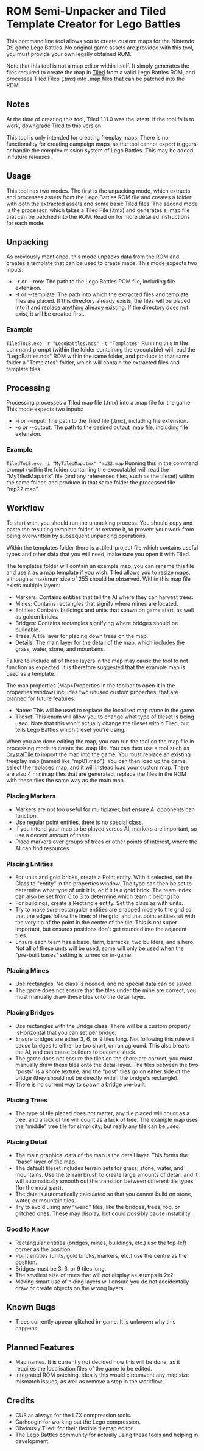 ﻿# ROM Semi-Unpacker and Tiled Template Creator for Lego Battles
This command line tool allows you to create custom maps for the Nintendo DS game Lego Battles. No original game assets are provided with this tool, you must provide your own legally obtained ROM.

Note that this tool is not a map editor within itself. It simply generates the files required to create the map in [Tiled](https://www.mapeditor.org/) from a valid Lego Battles ROM, and processes Tiled Files (.tmx) into .map files that can be patched into the ROM.

## Notes
At the time of creating this tool, Tiled 1.11.0 was the latest. If the tool fails to work, downgrade Tiled to this version.

This tool is only intended for creating freeplay maps. There is no functionality for creating campaign maps, as the tool cannot export triggers or handle the complex mission system of Lego Battles. This may be added in future releases.

## Usage
This tool has two modes. The first is the unpacking mode, which extracts and processes assets from the Lego Battles ROM file and creates a folder with both the extracted assets and some basic Tiled files. The second mode is the processor, which takes a Tiled File (.tmx) and generates a .map file that can be patched into the ROM. Read on for more detailed instructions for each mode.

## Unpacking
As previously mentioned, this mode unpacks data from the ROM and creates a template that can be used to create maps. This mode expects two inputs:
* -r or --rom: The path to the Lego Battles ROM file, including file extension.
* -t or --template: The path into which the extracted files and template files are placed. If this directory already exists, the files will be placed into it and replace anything already existing. If the directory does not exist, it will be created first.

### Example
``TiledToLB.exe -r "LegoBattles.nds" -t "Templates"``
Running this in the command prompt (within the folder containing the executable) will read the "LegoBattles.nds" ROM within the same folder, and produce in that same folder a "Templates" folder, which will contain the extracted files and template files.

## Processing
Processing processes a Tiled map file (.tmx) into a .map file for the game. This mode expects two inputs:
* -i or --input: The path to the Tiled file (.tmx), including file extension.
* -o or --output: The path to the desired output .map file, including file extension.

### Example
``TiledToLB.exe -i "MyTiledMap.tmx" "mp22.map``
Running this in the command prompt (within the folder containing the executable) will read the "MyTiledMap.tmx" file (and any referenced files, such as the tileset) within the same folder, and produce in that same folder the processed file "mp22.map".

## Workflow
To start with, you should run the unpacking process. You should copy and paste the resulting template folder, or rename it, to prevent your work from being overwritten by subsequent unpacking operations.

Within the templates folder there is a .tiled-project file which contains useful types and other data that you will need, make sure you open it with Tiled.

The templates folder will contain an example map, you can rename this file and use it as a map template if you wish. Tiled allows you to resize maps, although a maximum size of 255 should be observed. Within this map file exists multiple layers:
* Markers: Contains entities that tell the AI where they can harvest trees.
* Mines: Contains rectangles that signify where mines are located.
* Entities: Contains buildings and units that spawn on game start, as well as golden bricks.
* Bridges: Contains rectangles signifying where bridges should be buildable.
* Trees: A tile layer for placing down trees on the map.
* Details: The main layer for the detail of the map, which includes the grass, water, stone, and mountains.

Failure to include all of these layers in the map may cause the tool to not function as expected. It is therefore suggested that the example map is used as a template.

The map properties (Map>Properties in the toolbar to open it in the properties window) includes two unused custom properties, that are planned for future features:
* Name: This will be used to replace the localised map name in the game.
* Tileset: This enum will allow you to change what type of tileset is being used. Note that this won't actually change the tileset within Tiled, but tells Lego Battles which tileset you're using.

When you are done editing the map, you can run the tool on the map file in processing mode to create the .map file. You can then use a tool such as [CrystalTile](https://www.romhacking.net/utilities/818/) to import the map into the game. You must replace an existing freeplay map (named like "mp01.map"). You can then load up the game, select the replaced map, and it will instead load your custom map. There are also 4 minimap files that are generated, replace the files in the ROM with these files the same way as the main map.

### Placing Markers
* Markers are not too useful for multiplayer, but ensure AI opponents can function.
* Use regular point entities, there is no special class.
* If you intend your map to be played versus AI, markers are important, so use a decent amount of them.
* Place markers over groups of trees or other points of interest, where the AI can find resources.
### Placing Entities
* For units and gold bricks, create a Point entity. With it selected, set the Class to "entity" in the properties window. The type can then be set to determine what type of unit it is, or if it is a gold brick. The team index can also be set from 0 to 3 to determine which team it belongs to.
* For buildings, create a Rectangle entity. Set the class as with units.
* Try to make sure rectangular entities are snapped nicely to the grid so that the edges follow the lines of the grid, and that point entities sit with the very tip of the point in the centre of the tile. This is not super important, but ensures positions don't get rounded into the adjacent tiles.
* Ensure each team has a base, farm, barracks, two builders, and a hero. Not all of these units will be used, some will only be used when the "pre-built bases" setting is turned on in-game.
### Placing Mines
* Use rectangles. No class is needed, and no special data can be saved.
* The game does not ensure that the tiles under the mine are correct, you must manually draw these tiles onto the detail layer.
### Placing Bridges
* Use rectangles with the Bridge class. There will be a custom property IsHorizontal that you can set per bridge.
* Ensure bridges are either 3, 6, or 9 tiles long. Not following this rule will cause bridges to either be too short, or run aground. This also breaks the AI, and can cause builders to become stuck.
* The game does not ensure the tiles on the shore are correct, you must manually draw these tiles onto the detail layer. The tiles between the two "posts" is a shore texture, and the "post" tiles go on either side of the bridge (they should not be directly within the bridge's rectangle).
* There is no current way to spawn a bridge pre-built.
### Placing Trees
* The type of tile placed does not matter, any tile placed will count as a tree, and a lack of tile will count as a lack of tree. The example map uses the "middle" tree tile for simplicity, but really any tile can be used.
### Placing Detail
* The main graphical data of the map is the detail layer. This forms the "base" layer of the map.
* The default tileset includes terrain sets for grass, stone, water, and mountains. Use the terrain brush to create large amounts of detail, and it will automatically smooth out the transition between different tile types (for the most part).
* The data is automatically calculated so that you cannot build on stone, water, or mountain tiles.
* Try to avoid using any "weird" tiles, like the bridges, trees, fog, or glitched ones. These may display, but could possibly cause instability.
### Good to Know
* Rectangular entities (bridges, mines, buildings, etc.) use the top-left corner as the position.
* Point entities (units, gold bricks, markers, etc.) use the centre as the position.
* Bridges must be 3, 6, or 9 tiles long.
* The smallest size of trees that will not display as stumps is 2x2.
* Making smart use of hiding layers will ensure you do not accidentally draw or create objects on the wrong layers.
## Known Bugs
* Trees currently appear glitched in-game. It is unknown why this happens.
## Planned Features
* Map names. It is currently not decided how this will be done, as it requires the localisation files of the game to be edited.
* Integrated ROM patching. Ideally this would circumvent any map size mismatch issues, as well as remove a step in the workflow.
## Credits
* CUE as always for the LZX compression tools.
* Garhoogin for working out the Lego compression.
* Obviously Tiled, for their flexible tilemap editor.
* The Lego Battles community for actually using these tools and helping in development.

